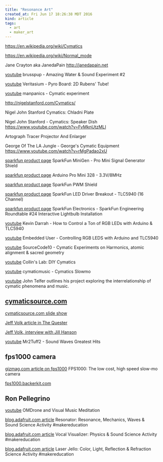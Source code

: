 ```yaml
---
title: "Resonance Art"
created_at: Fri Jun 17 18:26:38 MDT 2016
kind: article
tags:
  - art
  - maker_art
---
```


https://en.wikipedia.org/wiki/Cymatics

https://en.wikipedia.org/wiki/Normal_mode

Jane Crayton aka JanedaPain http://janedapain.net

<a href="https://www.youtube.com/watch?v=uENITui5_jU" target="_blank">youtube</a>
brusspup - Amazing Water & Sound Experiment #2

<a href="https://www.youtube.com/watch?v=2awbKQ2DLRE" target="_blank">youtube</a>
Veritasium - Pyro Board: 2D Rubens' Tube!


<a href="https://www.youtube.com/watch?v=MvgmPoFmwa4" target="_blank">youtube</a>
manpanics - Cymatic experiment

http://nigelstanford.com/Cymatics/


Nigel John Stanford Cymatics: Chladni Plate


Nigel John Stanford - Cymatics: Speaker Dish
https://www.youtube.com/watch?v=FvMknUtzMLI

Artograph Tracer Projector And Enlarger 

George Of The LA Jungle - George's Cymatic Equipment
https://www.youtube.com/watch?v=rMgPadao2xU


<a href="https://www.sparkfun.com/products/11420" target="_blank">sparkfun product page</a>
SparkFun MiniGen - Pro Mini Signal Generator Shield

<a href="https://www.sparkfun.com/products/11114" target="_blank">sparkfun product page</a>
Arduino Pro Mini 328 - 3.3V/8MHz

<a href="https://www.sparkfun.com/products/10615" target="_blank">sparkfun product page</a>
SparkFun PWM Shield

<a href="https://www.sparkfun.com/products/10616" target="_blank">sparkfun product page</a>
SparkFun LED Driver Breakout - TLC5940 (16 Channel)

<a href="https://www.youtube.com/watch?v=caIay1MoPyY" target="_blank">sparkfun product page</a>
SparkFun Electronics - SparkFun Engineering Roundtable #24 Interactive Lightbulb Installation

<a href="https://www.youtube.com/watch?v=FehBLNHMlfo" target="_blank">youtube</a>
Kevin Darrah - How to Control a Ton of RGB LEDs with Arduino & TLC5940

<a href="https://www.youtube.com/watch?v=77_MJe9cNT4" target="_blank">youtube</a>
Embedded User - Controlling RGB LEDS with Arduino and TLC5940

<a href="https://www.youtube.com/watch?v=IvKt9dfxHNI" target="_blank">youtube</a>
SourceCode10 - Cymatic Experiments on Harmonics, atomic alignment & sacred geometry



<a href="https://www.youtube.com/watch?v=WaYvYysQvBU" target="_blank">youtube</a>
Collin's Lab: DIY Cymatics


<a href="https://www.youtube.com/watch?v=ftoFKlTcYEc" target="_blank">youtube</a>
cymaticmusic - Cymatics Slowmo


<a href="https://www.youtube.com/watch?v=sThS9OfnM1s" target="_blank">youtube</a>
John Telfer outlines his project exploring the interrelationship of cymatic phenomena and music.



## <a href="http://www.cymaticsource.com/" target="_blank">cymaticsource.com</a>


<a href="http://www.cymaticsource.com/wsi_slide_show.htm" target="_blank">cymaticsource.com slide show</a>

<a href="http://www.cymaticsource.com/pdf/QuestersArticle.pdf" target="_blank">Jeff Volk article in The Quester</a>


<a href="http://www.cymaticsource.com/audio/PsienceProject.mp3" target="_blank">Jeff Volk, interview with Jill Hanson</a>

<a href="https://www.youtube.com/watch?v=NDX38SLJoJ4" target="_blank">youtube</a>
Mr2Tuff2 - Sound Waves Greatest Hits


## fps1000 camera

<a href="http://www.gizmag.com/fps1000-affordable-slow-motion-camera/34161/" target="_blank">gizmag.com article on fps1000</a>
FPS1000: The low cost, high speed slow-mo camera


<a href="https://fps1000.backerkit.com/hosted_preorders" target="_blank">fps1000.backerkit.com</a>

## Ron Pellegrino

<a href="https://www.youtube.com/watch?v=cCL9G6Ibkj4&feature=youtu.be" target="_blank">youtube</a>
OMDrone and Visual Music Meditation 


<a href="https://blog.adafruit.com/2016/06/21/resonator-resonance-mechanics-waves-sound-science-activity-makereducation/" target="_blank">blog.adafruit.com article</a>
Resonator: Resonance, Mechanics, Waves & Sound Science Activity #makereducation

<a href="https://blog.adafruit.com/2016/02/16/vocal-visualizer-physics-sound-science-activity-makereducation/" target="_blank">blog.adafruit.com article</a>
Vocal Visualizer: Physics & Sound Science Activity #makereducation

<a href="https://blog.adafruit.com/2016/06/14/laser-jello-color-light-reflection-refraction-science-activity-makereducation/" target="_blank">blog.adafruit.com article</a>
Laser Jello: Color, Light, Reflection & Refraction Science Activity #makereducation

<!--
html boilerplate
<a href="" target="_blank"></a>
<img src="" width="400px">
<ul>
  <li></li>
</ul>
<pre>
</pre>
<pre><code>
</code></pre>
-->

